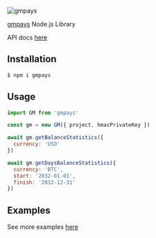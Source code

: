 ![gmpays](https://i.imgur.com/MVfNBfC.png)

[gmpays](https://gmpays.com/) Node.js Library

API docs [here](https://cp.gmpays.com/apidoc)

## Installation

```sh
$ npm i gmpays
```

## Usage

```javascript
import GM from 'gmpays'

const gm = new GM({ project, hmacPrivateKey })

await gm.getBalanceStatistics({
  currency: 'USD'
})

await gm.getDaysBalanceStatistics({
  currency: 'BTC',
  start: '2032-01-01',
  finish: '2032-12-31'
})
```

## Examples

See more examples [here](https://github.com/gmpays-sdk/gmpays/tree/main/src/examples)
